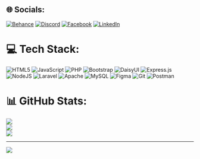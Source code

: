 
## 🌐 Socials:
[![Behance](https://img.shields.io/badge/Behance-1769ff?logo=behance&logoColor=white)](https://behance.net/Wellian) [![Discord](https://img.shields.io/badge/Discord-%237289DA.svg?logo=discord&logoColor=white)](https://discord.gg/nbethenulli) [![Facebook](https://img.shields.io/badge/Facebook-%231877F2.svg?logo=Facebook&logoColor=white)](https://www.facebook.com/profile.php?id=100011269172264&mibextid=LQQJ4d) [![LinkedIn](https://img.shields.io/badge/LinkedIn-%230077B5.svg?logo=linkedin&logoColor=white)](https://www.linkedin.com/in/wine-chit-409284301/) 

# 💻 Tech Stack:
![HTML5](https://img.shields.io/badge/html5-%23E34F26.svg?style=for-the-badge&logo=html5&logoColor=white) ![JavaScript](https://img.shields.io/badge/javascript-%23323330.svg?style=for-the-badge&logo=javascript&logoColor=%23F7DF1E) ![PHP](https://img.shields.io/badge/php-%23777BB4.svg?style=for-the-badge&logo=php&logoColor=white) ![Bootstrap](https://img.shields.io/badge/bootstrap-%238511FA.svg?style=for-the-badge&logo=bootstrap&logoColor=white) ![DaisyUI](https://img.shields.io/badge/daisyui-5A0EF8?style=for-the-badge&logo=daisyui&logoColor=white) ![Express.js](https://img.shields.io/badge/express.js-%23404d59.svg?style=for-the-badge&logo=express&logoColor=%2361DAFB) ![NodeJS](https://img.shields.io/badge/node.js-6DA55F?style=for-the-badge&logo=node.js&logoColor=white) ![Laravel](https://img.shields.io/badge/laravel-%23FF2D20.svg?style=for-the-badge&logo=laravel&logoColor=white) ![Apache](https://img.shields.io/badge/apache-%23D42029.svg?style=for-the-badge&logo=apache&logoColor=white) ![MySQL](https://img.shields.io/badge/mysql-4479A1.svg?style=for-the-badge&logo=mysql&logoColor=white) ![Figma](https://img.shields.io/badge/figma-%23F24E1E.svg?style=for-the-badge&logo=figma&logoColor=white) ![Git](https://img.shields.io/badge/git-%23F05033.svg?style=for-the-badge&logo=git&logoColor=white) ![Postman](https://img.shields.io/badge/Postman-FF6C37?style=for-the-badge&logo=postman&logoColor=white)
# 📊 GitHub Stats:
![](https://github-readme-stats.vercel.app/api?username=winezet2017&theme=dark&hide_border=false&include_all_commits=true&count_private=true)<br/>
![](https://github-readme-streak-stats.herokuapp.com/?user=winezet2017&theme=dark&hide_border=false)<br/>
![](https://github-readme-stats.vercel.app/api/top-langs/?username=winezet2017&theme=dark&hide_border=false&include_all_commits=true&count_private=true&layout=compact)

---
[![](https://visitcount.itsvg.in/api?id=winezet2017&icon=0&color=0)](https://visitcount.itsvg.in)

<!-- Proudly created with GPRM ( https://gprm.itsvg.in ) -->
